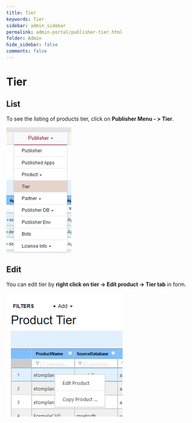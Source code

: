 ```yaml
---
title: Tier
keywords: Tier
sidebar: admin_sidebar
permalink: admin-portal/publisher-tier.html
folder: Admin
hide_sidebar: false
comments: false
---
```


# Tier

## List

To see the listing of products tier, click on **Publisher Menu - > Tier**.

![](/images/PubTier.png)

## Edit

You can edit tier by **right click on tier -> Edit product -> Tier tab** in form.

![](/images/PubTierRightClick.png)
